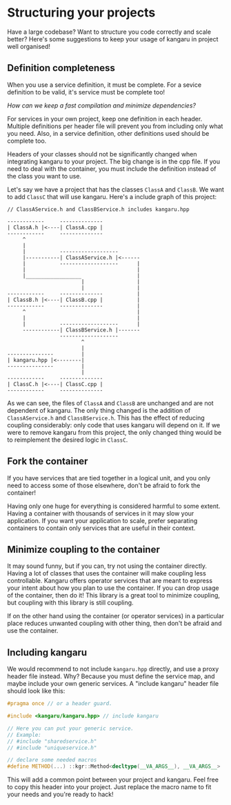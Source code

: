 Structuring your projects
=========================

Have a large codebase? Want to structure you code correctly and scale better? Here's some suggestions to keep your usage of kangaru in project well organised!

## Definition completeness

When you use a service definition, it must be complete. For a sevice definition to be valid, it's service must be complete too!

*How can we keep a fast compilation and minimize dependencies?*

For services in your own project, keep one definition in each header. Multiple definitions per header file will prevent you from including only what you need.
Also, in a service definition, other definitions used should be complete too.

Headers of your classes should not be significantly changed when integrating kangaru to your project. The big change is in the cpp file.
If you need to deal with the container, you must include the definition instead of the class you want to use.

Let's say we have a project that has the classes `ClassA` and `ClassB`. We want to add `ClassC` that will use kangaru.
Here's a include graph of this project:

    // ClassAService.h and ClassBService.h includes kangaru.hpp
    
    ------------     --------------
    | ClassA.h |<----| ClassA.cpp |
    ------------     --------------
         ^
         |
         |           -------------------
         |-----------| ClassAService.h |<------
         |           -------------------      |
         |                                    |
         |__________________                  |
                            |                 |
                            |                 |
    ------------     --------------           |
    | ClassB.h |<----| ClassB.cpp |           |
    ------------     --------------           |
         ^                                    |
         |                                    |
         |           -------------------      |
         ------------| ClassBService.h |-------
                     -------------------
                            ^
                            |
    ---------------         |
    | kangaru.hpp |<--------|
    ---------------         |
                            |
    ------------     --------------
    | ClassC.h |<----| ClassC.cpp |
    ------------     --------------
    
As we can see, the files of `ClassA` and `ClassB` are unchanged and are not dependent of kangaru. The only thing changed is the addition of `ClassAService.h` and `ClassBService.h`.
This has the effect of reducing coupling considerably: only code that uses kangaru will depend on it.
If we were to remove kangaru from this project, the only changed thing would be to reimplement the desired logic in `ClassC`.

## Fork the container

If you have services that are tied together in a logical unit, and you only need to access some of those elsewhere, don't be afraid to fork the container!

Having only one huge for everything is considered harmful to some extent. Having a container with thousands of services in it may slow your application. If you want your application to scale, prefer separating containers to contain only services that are useful in their context.

## Minimize coupling to the container

It may sound funny, but if you can, try not using the container directly. Having a lot of classes that uses the container will make coupling less controllable. Kangaru offers operator services that are meant to express your intent about how you plan to use the container. If you can drop usage of the container, then do it! This library is a great tool to minimize coupling, but coupling with this library is still coupling.

If on the other hand using the container (or operator services) in a particular place reduces unwanted coupling with other thing, then  don't be afraid and use the container.

## Including kangaru

We would recommend to not include `kangaru.hpp` directly, and use a proxy header file instead. Why? Because you must define the service map, and maybe include your own generic services.
A "include kangaru" header file should look like this:

```c++
#pragma once // or a header guard.

#include <kangaru/kangaru.hpp> // include kangaru

// Here you can put your generic service.
// Example:
// #include "sharedservice.h"
// #include "uniqueservice.h"

// declare some needed macros
#define METHOD(...) ::kgr::Method<decltype(__VA_ARGS__), __VA_ARGS__>
```

This will add a common point between your project and kangaru.
Feel free to copy this header into your project. Just replace the macro name to fit your needs and you're ready to hack!
